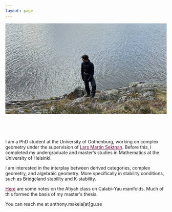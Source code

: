 ```yaml
---
layout: page
---
```


<style>
  .wrapper {
    max-width: 1200px !important;
    margin-right: auto;
    margin-left: auto;
  }
</style>

<div style="display: flex; align-items: center; gap: 4rem; flex-wrap: wrap; ">


  <!-- Left-hand side image -->
  <div style="flex: 5; min-width: 250px;">
    <div style="aspect-ratio: 16 / 9; overflow: hidden">
      <img src="/assets/images/anthony_1.jpg" alt="Profile photo" style="width: 100%; height: 100%; object-fit: cover;">
    </div>
  </div>

  <!-- Right-hand side text -->
  <div style="
  flex: 4;
  min-width: 300px;
">
    <p>
      I am a PhD student at the University of Gothenburg, working on complex geometry under the supervision of <a href="https://sites.google.com/cirget.ca/lars-sektnan/" style="color:#680530" target="_blank">Lars Martin Sektnan</a>. Before this, I completed my undergraduate and master’s studies in Mathematics at the University of Helsinki.
    </p>
    <p>
    I am interested in the interplay between derived categories, complex geometry, and algebraic geometry. More specifically in stability conditions, such as Bridgeland stability and K-stability. 
    </p>
    <p>
      <a href="assets/The_Atiyah_Class_on_Calabi__Yau_Manifolds.pdf" style="color:#680530" target="_blank">Here</a> are some notes on the Atiyah class on Calabi–Yau manifolds. Much of this formed the basis of my master's thesis.
    </p>
    <p>
      You can reach me at anthony.makela[at]gu.se
    </p>
  </div>

</div>

